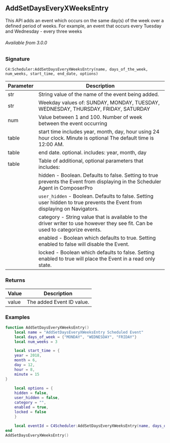 ## AddSetDaysEveryXWeeksEntry


This API adds an event which occurs on the same day(s) of the week over a defined period of weeks. For example, an event that occurs every Tuesday and Wednesday - every three weeks


###### Available from 3.0.0

### Signature

`C4:Scheduler:AddSetDaysEveryXWeeksEntry(name, days_of_the_week, num_weeks, start_time, end_date, options)`

| Parameter | Description |
| --- | --- |
| str | String value of the name of the event being added. |
| str | Weekday values of: SUNDAY, MONDAY, TUESDAY, WEDNESDAY, THURSDAY, FRIDAY, SATURDAY |
| num | Value between 1 and 100. Number of week between the event occurring |
| table | start time includes year, month, day, hour using 24 hour clock. Minute is optional  The default time is 12:00 AM. |
| table | end date. optional. includes: year, month, day |
| table | Table of additional, optional parameters that includes: |
| | hidden - Boolean. Defaults to false. Setting to true prevents the Event from displaying in the Scheduler Agent in ComposerPro |
| | `user_hidden` - Boolean. Defaults to false. Setting user hidden to true prevents the Event from displaying on Navigators. |
| | category - String value that is available to the driver writer to use however they see fit. Can be used to categorize events. |
| | enabled - Boolean which defaults to true. Setting enabled to false will disable the Event. |
| | locked - Boolean which defaults to false. Setting enabled to true will place the Event in a read only state. |


### Returns

| Value | Description |
| --- | --- |
| value | The added Event ID value. |


### Examples

```lua
function AddSetDaysEveryXWeeksEntry()
	local name = "AddSetDaysEveryXWeeksEntry Scheduled Event"
	local days_of_week = {"MONDAY", "WEDNESDAY", "FRIDAY"}
	local num_weeks = 3

	local start_time = {
	year = 2018,
	month = 6,
	day = 12,
	hour = 8,
	minute = 15
}
	
	local options = {
	hidden = false,
	user_hidden = false,
	category = "",
	enabled = true,
	locked = false
	}
	
	local eventId = C4Scheduler:AddSetDaysEveryXWeeksEntry(name, days_of_week, num_weeks, start_time)
end
AddSetDaysEveryXWeeksEntry()
```